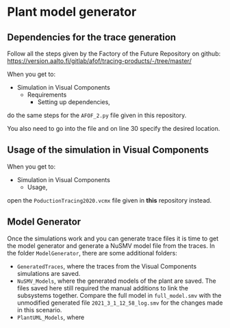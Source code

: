 # Plant model generator

## Dependencies for the trace generation
Follow all the steps given by the Factory of the Future Repository on github:
https://version.aalto.fi/gitlab/afof/tracing-products/-/tree/master/

When you get to:
- Simulation in Visual Components
  - Requirements
    - Setting up dependencies,

do the same steps for the `AFOF_2.py` file given in this repository.

You also need to go into the file and on line 30 specify the desired location.

## Usage of the simulation in Visual Components
When you get to:
- Simulation in Visual Components
  - Usage,

open the `PoductionTracing2020.vcmx` file given in **this** repository instead.

## Model Generator
Once the simulations work and you can generate trace files it is time to get the model generator and generate a NuSMV model file from the traces.
In the folder `ModelGenerator`, there are some additional folders:
- `GeneratedTraces`, where the traces from the Visual Components simulations are saved.
- `NuSMV_Models`, where the generated models of the plant are saved. The files saved here still required the manual additions to link the subsystems together. Compare the full model in `full_model.smv` with the unmodified generated file `2021_3_1_12_58_log.smv` for the changes made in this scenario.
- `PlantUML_Models`, where
